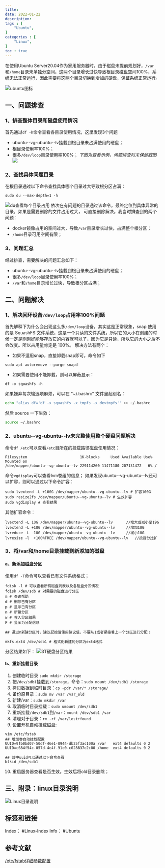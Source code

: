 ```yaml
---
title: 
date: 2022-01-22
description: 
tags : [
    "Ubuntu",
]
categories : [
    "Linux",
]
toc : true
---
```

在使用Ubuntu Server20.04作为家用服务器时，由于磁盘未提前规划好，`/var`和`/home`目录未单独分空间，这两个目录增长过快导致根目录磁盘空间100%，系统无法正常运行，因此需要将这两个目录切换到增加的硬盘，保证系统正常运行。

<!--more--> 

![ubuntu图标](https://gitee.com/qz757/picgo/raw/master/img/ubuntu图标.jpg)

## 一、问题排查
### 1、排查整体目录和磁盘使用情况
首先通过`df -h`命令查看各目录使用情况，这里发现3个问题
- ubuntu--vg-ubuntu--lv挂载到根目录未占满使用的硬盘；
- 根目录使用率100%；
- 很多`/dev/loop`目录使用率100%；
*下图为查看示例，问题排查时未保留截图*
![](目录占用率查看.jpg)
### 2、查找具体问题目录
在根目录通过以下命令查找具体哪个目录过大导致根分区占满：
```
sudo du --max-depth=1 -h
```
![du查看每个目录占用](https://gitee.com/qz757/picgo/raw/master/img/du查看每个目录占用.png)
依次在有问题的目录通过该命令，最终定位到具体异常的目录，如果是需要删除的文件占用过大， 可直接删除解决，我当时排查到的两个问题：

- docker镜像占用的空间过大，导致`/var`目录增长过快，占满整个根分区；
- `/home`目录可用空间有限；
### 3、问题汇总
经过排查，需要解决的问题汇总如下：
- ubuntu--vg-ubuntu--lv挂载到根目录未占满使用的硬盘；
- 很多`/dev/loop`目录使用率100%；
- `/var`和`/home`目录增长过快，导致根分区占满；
## 二、问题解决
### 1、解决回环设备`/dev/loop`占用率100%问题

首先解释下为什么会出现这么多`/dev/loop`设备，其实这是正常现象，snap 使用的是 SquashFS 文件系统，这是一个只读的文件系统，所以它的大小在创建的时候一定是刚刚好能够存放它的内容就可以了，因为它是只读，所以它的大小之后不会改变。所以占用量肯定是 100%。
解决方法有两个：
- 如果不适用snap，直接卸载snap即可，命令如下
```shell
sudo apt autoremove --purge snapd
```

- 如果需要使用不能卸载，则可以屏蔽显示：
```shell
df -x squashfs -h
```

如果嫌弃每次输选项麻烦，可以在 "~/.bashrc" 文件里起别名：

```bash
echo "alias df='df -x squashfs -x tmpfs -x devtmpfs'" >> ~/.bashrc
```

然后 source 一下生效：

```bash
source ~/.bashrc
```
### 2、ubuntu--vg-ubuntu--lv未完整使用整个硬盘问题解决
命令`df /etc`可以查看`/etc`目所在的挂载路径磁盘使用情况：
```shell
Filesystem                        1K-blocks     Used Available Use% Mounted on
/dev/mapper/ubuntu--vg-ubuntu--lv 229114260 11471180 207131472   6% /
```
命令`vgdisplay`可以查看lvm卷组的信息；
如果发现ubuntu--vg-ubuntu--lv还可以扩容，则可以通过以下命令扩容：
```shell
sudo lvextend -L +100G /dev/mapper/ubuntu--vg-ubuntu--lv # 扩容100G
sudo resize2fs /dev/mapper/ubuntu--vg-ubuntu--lv # 生效扩容
sudo vgdisplay # 查看结果
```

其他扩容命令：
```shell
lvextend -L 10G /dev/mapper/ubuntu--vg-ubuntu--lv      //增大或减小至19G
lvextend -L +10G /dev/mapper/ubuntu--vg-ubuntu--lv     //增加10G
lvreduce -L -10G /dev/mapper/ubuntu--vg-ubuntu--lv     //减小10G
lvresize -l  +100%FREE /dev/mapper/ubuntu--vg-ubuntu--lv   //按百分比扩
```
### 3、将/var和/home目录挂载到新添加的磁盘
#### a、新添加磁盘分区
使用`df -T`命令可以查看已有文件系统格式；
```
fdisk -l # 可以查看所有磁盘列表以及各磁盘分区情况
fdisk /dev/sdb # 对需要的磁盘进行分区
m # 查询帮助
d # 删除已有分区
p # 显示已有分区
n # 新建分区
w # 写入分区结果
F # 显示为分配信息

## 通过n新建分区时，建议起始值使用建议值，不要从1或者紧接着上一个分区进行分配；

mkfs.ext4 /dev/sdb1 # 格式化新建的分区为ext4格式
```
分区结果如下：
![3T硬盘分区结果](https://gitee.com/qz757/picgo/raw/master/img/3T硬盘分区结果.png)

#### b、重新挂载目录
1. 创建临时目录 `sudo mkdir /storage`
2. 把`/dev/sdb1`挂载到`/storage`，命令：`sudo mount /dev/sdb1 /storage`
3. 拷贝数据到临时目录：`cp -pdr /var/* /storage/`
4. 备份原目录：`sudo mv /var /var_old`
5. 新建/var：`sudo mkdir /var`
6. 取消临时目录挂载：`sudo umount /dev/sdb1`
7. 重新挂载`/dev/sdb1`到`/var`：`mount /dev/sdb1 /var`
8. 清理对于目录：`rm -rf /var/lost+found`
9. 设置开机自动挂载磁盘:
```shell
vim /etc/fstab
## 增加卷自动挂载配置
UUID=9fb0bd07-50df-46e1-8944-db25f3ac100a /var   ext4 defaults 0 2 
UUID=c684f54c-057d-4e4f-91c0-c028837c2c00 /home  ext4 defaults 0 2

## 其中uuid可以通过以下命令查看
blkid /dev/sdb1
```
10. 重启服务器查看是否生效，生效后将old目录删除；

## 三、附录：linux目录说明

![Linux目录说明](https://gitee.com/qz757/picgo/raw/master/img/Linux目录说明.png)

## 标签和链接
Index： #Linux-Index 
Info： #Ubuntu 

## 参考文献
[/etc/fstab详细参数配置](https://www.cnblogs.com/jianglaoda/p/9253282.html)